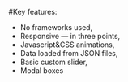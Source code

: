 #Key features: 

* No frameworks used,
* Responsive — in three points,
* Javascript&CSS animations,
* Data loaded from JSON files,
* Basic custom slider,
* Modal boxes

#
